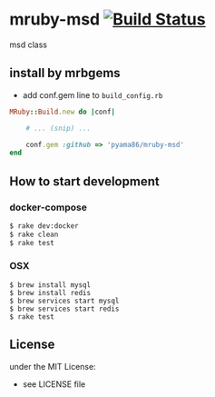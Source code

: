 # mruby-msd   [![Build Status](https://travis-ci.org/pyama86/mruby-msd.svg?branch=master)](https://travis-ci.org/pyama86/mruby-msd)
msd class
## install by mrbgems
- add conf.gem line to `build_config.rb`

```ruby
MRuby::Build.new do |conf|

    # ... (snip) ...

    conf.gem :github => 'pyama86/mruby-msd'
end
```
## How to start development
### docker-compose
```bash
$ rake dev:docker
$ rake clean
$ rake test
```

### OSX
```
$ brew install mysql
$ brew install redis
$ brew services start mysql
$ brew services start redis
$ rake test
```

## License
under the MIT License:
- see LICENSE file
